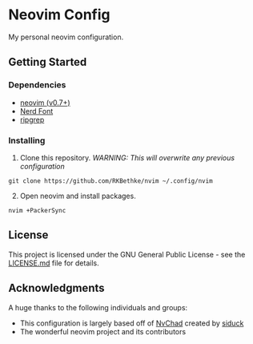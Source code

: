 # Neovim Config

My personal neovim configuration.

## Getting Started

### Dependencies

*  [neovim (v0.7+)](https://github.com/neovim/neovim/releases/tag/v0.7.0)
*  [Nerd Font](https://www.nerdfonts.com/)
*  [ripgrep](https://github.com/BurntSushi/ripgrep)

### Installing

1. Clone this repository. _WARNING: This will overwrite any previous configuration_

```
git clone https://github.com/RKBethke/nvim ~/.config/nvim
```

2. Open neovim and install packages.

```
nvim +PackerSync
```

## License

This project is licensed under the GNU General Public License - see the [LICENSE.md](LICENSE.md) file for details.

## Acknowledgments
A huge thanks to the following individuals and groups:

*  This configuration is largely based off of [NvChad](https://github.com/NvChad/NvChad) created by [siduck](https://github.com/siduck)
*  The wonderful neovim project and its contributors
